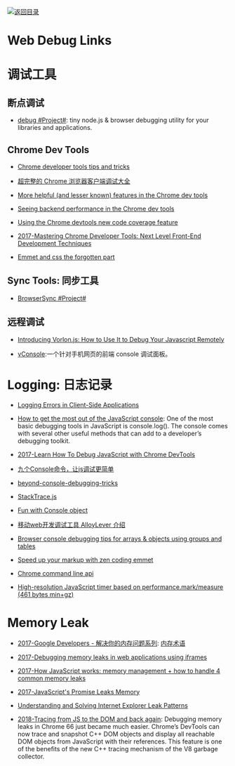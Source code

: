 [![返回目录](https://user-images.githubusercontent.com/5803001/38079637-ff0abcf0-3371-11e8-9b76-ad651620afc7.jpg)](https://github.com/wxyyxc1992/Awesome-Lists) 

# Web Debug Links

# 调试工具

## 断点调试

- [debug #Project#](https://github.com/visionmedia/debug): tiny node.js & browser debugging utility for your libraries and applications.

## Chrome Dev Tools

- [Chrome developer tools tips and tricks](https://developer.chrome.com/devtools/docs/tips-and-tricks)

- [超完整的 Chrome 浏览器客户端调试大全](http://www.igeekbar.com/igeekbar/post/156.htm)

- [More helpful (and lesser known) features in the Chrome dev tools](https://blog.logrocket.com/making-the-most-of-the-chrome-developer-tools-8cac9a206979) 

- [Seeing backend performance in the Chrome dev tools](https://blog.logrocket.com/visualizing-backend-performance-in-the-chrome-devtools-bb6fd232540)

- [Using the Chrome devtools new code coverage feature](https://parg.co/b4p)

- [2017-Mastering Chrome Developer Tools: Next Level Front-End Development Techniques](https://parg.co/b2T)

- [Emmet and css the forgotten part](https://raygun.com/blog/2015/04/emmet-and-css-the-forgotten-part/)

## Sync Tools: 同步工具

- [BrowserSync #Project#](https://browsersync.io/)

## 远程调试

- [Introducing Vorlon.js: How to Use It to Debug Your Javascript Remotely](https://www.sitepoint.com/introducing-vorlon-js-use-debug-javascript-remotely/)

- [vConsole](https://github.com/WechatFE/vConsole):一个针对手机网页的前端 console 调试面板。

# Logging: 日志记录

- [Logging Errors in Client-Side Applications](https://www.sitepoint.com/logging-errors-client-side-apps/)

- [How to get the most out of the JavaScript console](https://parg.co/b9o): One of the most basic debugging tools in JavaScript is console.log(). The console comes with several other useful methods that can add to a developer’s debugging toolkit.

- [2017-Learn How To Debug JavaScript with Chrome DevTools](https://parg.co/bDf)

- [九个Console命令，让js调试更简单](http://www.ido321.com/677.html)

- [beyond-console-debugging-tricks](https://medium.com/outsystems-experts/beyond-console-debugging-tricks-f7d0d7f5df4#.zd88ml8sz)

- [StackTrace.js](https://www.stacktracejs.com/)

- [Fun with Console object](https://dev.to/duchienvuong/fun-with-console-object)

- [移动web开发调试工具 AlloyLever 介绍](http://www.cnblogs.com/iamzhanglei/p/5477500.html)

- [Browser console debugging tips for arrays & objects using groups and tables](https://medium.com/@brocco/browser-console-debugging-tips-for-arrays-objects-using-groups-and-tables-60b001316d8a#.5p4bh84px)

- [Speed up your markup with zen coding emmet](https://raygun.com/blog/2015/03/speed-up-your-markup-with-zen-coding-emmet/)

- [Chrome command line api](https://developer.chrome.com/devtools/docs/commandline-api)

- [High-resolution JavaScript timer based on performance.mark/measure (461 bytes min+gz)](https://github.com/nolanlawson/marky) 

# Memory Leak

- [2017-Google Developers - 解决你的内存问题系列](https://developers.google.com/web/tools/chrome-devtools/memory-problems/): [内存术语](https://developers.google.com/web/tools/chrome-devtools/memory-problems/memory-101)

- [2017-Debugging memory leaks in web applications using iframes](https://www.bryntum.com/blog/debugging-memory-leaks-in-web-applications-using-iframes/)

- [2017-How JavaScript works: memory management + how to handle 4 common memory leaks](https://parg.co/bnw)

- [2017-JavaScript's Promise Leaks Memory](https://alexn.org/blog/2017/10/11/javascript-promise-leaks-memory.html)

- [Understanding and Solving Internet Explorer Leak Patterns](https://msdn.microsoft.com/en-us/library/bb250448(v=vs.85).aspx)

- [2018-Tracing from JS to the DOM and back again](https://v8project.blogspot.sg/2018/03/tracing-js-dom.html): Debugging memory leaks in Chrome 66 just became much easier. Chrome’s DevTools can now trace and snapshot C++ DOM objects and display all reachable DOM objects from JavaScript with their references. This feature is one of the benefits of the new C++ tracing mechanism of the V8 garbage collector.
